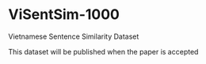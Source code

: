 # ViSentSim-1000
Vietnamese Sentence Similarity Dataset

This dataset will be published when the paper is accepted
